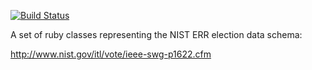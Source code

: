 [![Build Status](https://travis-ci.org/amekelburg/vssc_ruby.svg?branch=master)](https://travis-ci.org/amekelburg/vssc_ruby)

A set of ruby classes representing the NIST ERR election data schema:

http://www.nist.gov/itl/vote/ieee-swg-p1622.cfm